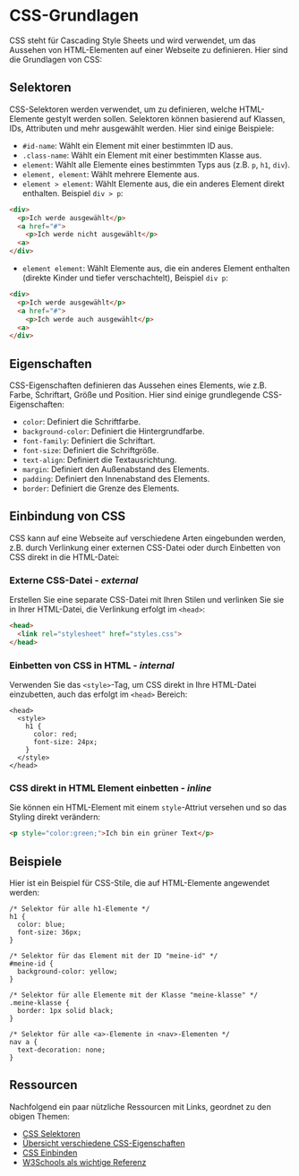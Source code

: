 # CSS-Grundlagen

CSS steht für Cascading Style Sheets und wird verwendet, um das Aussehen von HTML-Elementen auf einer Webseite zu definieren. Hier sind die Grundlagen von CSS:

## Selektoren

CSS-Selektoren werden verwendet, um zu definieren, welche HTML-Elemente gestylt werden sollen. Selektoren können basierend auf Klassen, IDs, Attributen und mehr ausgewählt werden. Hier sind einige Beispiele:

- `#id-name`: Wählt ein Element mit einer bestimmten ID aus.
- `.class-name`: Wählt ein Element mit einer bestimmten Klasse aus.
- `element`: Wählt alle Elemente eines bestimmten Typs aus (z.B. `p`, `h1`, `div`).
- `element, element`: Wählt mehrere Elemente aus.
- `element > element`: Wählt Elemente aus, die ein anderes Element direkt enthalten. Beispiel `div > p`: 
```html
<div>
  <p>Ich werde ausgewählt</p>
  <a href="#">
    <p>Ich werde nicht ausgewählt</p>
  <a>
</div>
```

- `element element`: Wählt Elemente aus, die ein anderes Element enthalten (direkte Kinder und tiefer verschachtelt), Beispiel `div p`:
```html
<div>
  <p>Ich werde ausgewählt</p>
  <a href="#">
    <p>Ich werde auch ausgewählt</p>
  <a>
</div>
```

## Eigenschaften

CSS-Eigenschaften definieren das Aussehen eines Elements, wie z.B. Farbe, Schriftart, Größe und Position. Hier sind einige grundlegende CSS-Eigenschaften:

- `color`: Definiert die Schriftfarbe.
- `background-color`: Definiert die Hintergrundfarbe.
- `font-family`: Definiert die Schriftart.
- `font-size`: Definiert die Schriftgröße.
- `text-align`: Definiert die Textausrichtung.
- `margin`: Definiert den Außenabstand des Elements.
- `padding`: Definiert den Innenabstand des Elements.
- `border`: Definiert die Grenze des Elements.

## Einbindung von CSS

CSS kann auf eine Webseite auf verschiedene Arten eingebunden werden, z.B. durch Verlinkung einer externen CSS-Datei oder durch Einbetten von CSS direkt in die HTML-Datei:

### Externe CSS-Datei - *external*

Erstellen Sie eine separate CSS-Datei mit Ihren Stilen und verlinken Sie sie in Ihrer HTML-Datei, die Verlinkung erfolgt im `<head>`:

```html
<head>
  <link rel="stylesheet" href="styles.css">
</head>
```

### Einbetten von CSS in HTML - *internal*

Verwenden Sie das `<style>`-Tag, um CSS direkt in Ihre HTML-Datei einzubetten, auch das erfolgt im `<head>` Bereich:

```
<head>
  <style>
    h1 {
      color: red;
      font-size: 24px;
    }
  </style>
</head>
```

### CSS direkt in HTML Element einbetten - *inline*

Sie können ein HTML-Element mit einem `style`-Attriut versehen und so das Styling direkt verändern:
```html
<p style="color:green;">Ich bin ein grüner Text</p>
```

## Beispiele

Hier ist ein Beispiel für CSS-Stile, die auf HTML-Elemente angewendet werden:

```
/* Selektor für alle h1-Elemente */
h1 {
  color: blue;
  font-size: 36px;
}

/* Selektor für das Element mit der ID "meine-id" */
#meine-id {
  background-color: yellow;
}

/* Selektor für alle Elemente mit der Klasse "meine-klasse" */
.meine-klasse {
  border: 1px solid black;
}

/* Selektor für alle <a>-Elemente in <nav>-Elementen */
nav a {
  text-decoration: none;
}
```

## Ressourcen
Nachfolgend ein paar nützliche Ressourcen mit Links, geordnet zu den obigen Themen:
- [CSS Selektoren](https://kulturbanause.de/blog/css-selektoren/)
- [Übersicht verschiedene CSS-Eigenschaften](https://wiki.selfhtml.org/wiki/CSS/Eigenschaften)
- [CSS Einbinden](https://wiki.selfhtml.org/wiki/CSS/Tutorials/Einstieg/Stylesheets_einbinden#direkt_in_einem_style-Attribut)
- [W3Schools als wichtige Referenz](https://www.w3schools.com/cssref/index.php)
